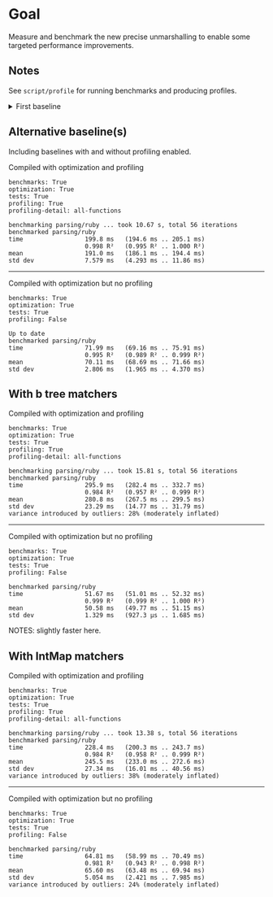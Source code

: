 # Goal

Measure and benchmark the new precise unmarshalling to enable some targeted performance improvements.

## Notes

See `script/profile` for running benchmarks and producing profiles.

<details>
<summary>First baseline</summary>

NOTE: These are hard to compare as some were taken with profiling enabled and others not. cabal builds binaries for libraries with and without profiling (both .o and .p_o files), but executable are only built with the current flags.

## Baseline

Using *.rb glob in:
`../semantic/tmp/ruby-examples/ruby_spec/command_line`

Benchmark benchmarks: RUNNING...
benchmarked parsing/ruby
time                 74.59 ms   (69.31 ms .. 85.18 ms)
                     0.975 R²   (0.935 R² .. 0.998 R²)
mean                 76.93 ms   (74.29 ms .. 79.79 ms)
std dev              5.228 ms   (3.679 ms .. 7.447 ms)
variance introduced by outliers: 17% (moderately inflated)

## Optimization: Using a table of matchers

Using an IntMap of matchers instead of chain `if then` for symbol matching.

benchmarked parsing/ruby
time                 25.10 ms   (20.56 ms .. 33.29 ms)
                     0.654 R²   (0.489 R² .. 0.972 R²)
mean                 24.32 ms   (21.84 ms .. 29.52 ms)
std dev              7.700 ms   (4.905 ms .. 11.64 ms)
variance introduced by outliers: 89% (severely inflated)

*This was an erroneous result as we didn't properly contruct the IntMap for choice.*

## Optimization: Using a table of matchers (actually implement choice)

benchmarking parsing/ruby ... took 9.376 s, total 56 iterations
benchmarked parsing/ruby
time                 153.7 ms   (128.2 ms .. 167.1 ms)
                     0.959 R²   (0.861 R² .. 0.999 R²)
mean                 176.0 ms   (163.4 ms .. 194.8 ms)
std dev              27.36 ms   (12.27 ms .. 38.39 ms)
variance introduced by outliers: 48% (moderately inflated)

:( Made it slower...

## Optimization: Rob's (reicarnated as Alonzo) latest datastructure (church encoded binary tree)

benchmarking parsing/ruby ... took 8.321 s, total 56 iterations
benchmarked parsing/ruby
time                 154.1 ms   (144.4 ms .. 162.1 ms)
                     0.995 R²   (0.990 R² .. 0.999 R²)
mean                 149.8 ms   (144.3 ms .. 154.3 ms)
std dev              8.540 ms   (5.969 ms .. 12.65 ms)
variance introduced by outliers: 18% (moderately inflated)

*About the same :(*

</details>

## Alternative baseline(s)

Including baselines with and without profiling enabled.

Compiled with optimization and profiling

```
benchmarks: True
optimization: True
tests: True
profiling: True
profiling-detail: all-functions

benchmarking parsing/ruby ... took 10.67 s, total 56 iterations
benchmarked parsing/ruby
time                 199.8 ms   (194.6 ms .. 205.1 ms)
                     0.998 R²   (0.995 R² .. 1.000 R²)
mean                 191.0 ms   (186.1 ms .. 194.4 ms)
std dev              7.579 ms   (4.293 ms .. 11.86 ms)
```

---

Compiled with optimization but no profiling

```
benchmarks: True
optimization: True
tests: True
profiling: False

Up to date
benchmarked parsing/ruby
time                 71.99 ms   (69.16 ms .. 75.91 ms)
                     0.995 R²   (0.989 R² .. 0.999 R²)
mean                 70.11 ms   (68.69 ms .. 71.66 ms)
std dev              2.806 ms   (1.965 ms .. 4.370 ms)
```

## With b tree matchers

Compiled with optimization and profiling

```
benchmarks: True
optimization: True
tests: True
profiling: True
profiling-detail: all-functions

benchmarking parsing/ruby ... took 15.81 s, total 56 iterations
benchmarked parsing/ruby
time                 295.9 ms   (282.4 ms .. 332.7 ms)
                     0.984 R²   (0.957 R² .. 0.999 R²)
mean                 280.8 ms   (267.5 ms .. 299.5 ms)
std dev              23.29 ms   (14.77 ms .. 31.79 ms)
variance introduced by outliers: 28% (moderately inflated)
```

---

Compiled with optimization but no profiling

```
benchmarks: True
optimization: True
tests: True
profiling: False

benchmarked parsing/ruby
time                 51.67 ms   (51.01 ms .. 52.32 ms)
                     0.999 R²   (0.999 R² .. 1.000 R²)
mean                 50.58 ms   (49.77 ms .. 51.15 ms)
std dev              1.329 ms   (927.3 μs .. 1.685 ms)
```

NOTES: slightly faster here.

## With IntMap matchers

Compiled with optimization and profiling

```
benchmarks: True
optimization: True
tests: True
profiling: True
profiling-detail: all-functions

benchmarking parsing/ruby ... took 13.38 s, total 56 iterations
benchmarked parsing/ruby
time                 228.4 ms   (200.3 ms .. 243.7 ms)
                     0.984 R²   (0.958 R² .. 0.999 R²)
mean                 245.5 ms   (233.0 ms .. 272.6 ms)
std dev              27.34 ms   (16.01 ms .. 40.56 ms)
variance introduced by outliers: 38% (moderately inflated)
```

---

Compiled with optimization but no profiling

```
benchmarks: True
optimization: True
tests: True
profiling: False

benchmarked parsing/ruby
time                 64.81 ms   (58.99 ms .. 70.49 ms)
                     0.981 R²   (0.943 R² .. 0.998 R²)
mean                 65.60 ms   (63.48 ms .. 69.94 ms)
std dev              5.054 ms   (2.421 ms .. 7.985 ms)
variance introduced by outliers: 24% (moderately inflated)
```
